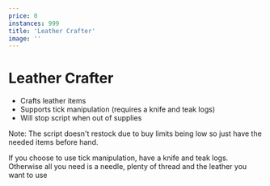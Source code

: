 ```yaml
---
price: 0
instances: 999
title: 'Leather Crafter'
image: ''
---
```


# Leather Crafter

- Crafts leather items
- Supports tick manipulation (requires a knife and teak logs)
- Will stop script when out of supplies

Note: The script doesn't restock due to buy limits being low so just have the needed items 
before hand.

If you choose to use tick manipulation, have a knife and teak logs. Otherwise all you need is a 
needle, plenty of thread and the leather you want to use